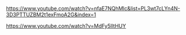 https://www.youtube.com/watch?v=nfaE7NQhMlc&list=PL3wt7cLYn4N-3D3PTTUZBM2t1exFmoA2G&index=1

https://www.youtube.com/watch?v=MdFy5IltHUY
